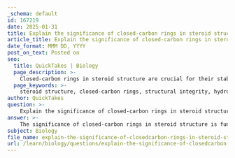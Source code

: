 ```yaml
---
_schema: default
id: 167219
date: 2025-01-31
title: Explain the significance of closed-carbon rings in steroid structure.
article_title: Explain the significance of closed-carbon rings in steroid structure.
date_format: MMM DD, YYYY
post_on_text: Posted on
seo:
  title: QuickTakes | Biology
  page_description: >-
    Closed-carbon rings in steroid structure are crucial for their stability, hydrophobicity, functional diversity, and signaling capabilities, making them essential in biological systems.
  page_keywords: >-
    steroid structure, closed-carbon rings, structural integrity, hydrophobic nature, functional diversity, biological signaling, cholesterol, hormone roles, membrane fluidity, steroid properties
author: QuickTakes
question: >-
    Explain the significance of closed-carbon rings in steroid structure.
answer: >-
    The significance of closed-carbon rings in steroid structure is fundamental to their function and properties. Steroids are characterized by a unique structure consisting of four fused carbon rings, which distinguishes them from other types of lipids. This closed-ring configuration contributes to several important aspects:\n\n1. **Structural Integrity**: The fused ring structure provides a rigid framework that is essential for the stability of the steroid molecule. This rigidity allows steroids to maintain their shape and resist deformation, which is crucial for their role in biological membranes and as signaling molecules.\n\n2. **Hydrophobic Nature**: The nonpolar and hydrophobic characteristics of steroids arise from their carbon-rich structure. This property allows them to easily integrate into lipid membranes, such as those formed by phospholipids, and to interact with other hydrophobic molecules. For example, cholesterol, a common steroid, is a vital component of cell membranes, contributing to membrane fluidity and integrity.\n\n3. **Functional Diversity**: The specific arrangement of the carbon rings and the functional groups (R-groups) attached to them lead to a wide variety of steroid types, each with distinct biological functions. For instance, hormones like cortisol and estradiol are steroids that play critical roles in signaling pathways, regulating various physiological processes.\n\n4. **Biological Signaling**: The structure of steroids allows them to easily pass through cell membranes and bind to intracellular receptors, initiating specific cellular responses. This ability to act as signaling molecules is crucial for many biological functions, including metabolism, immune response, and reproductive processes.\n\nIn summary, the closed-carbon ring structure of steroids is significant because it provides stability, hydrophobicity, functional diversity, and the ability to act as signaling molecules, all of which are essential for their roles in biological systems.
subject: Biology
file_name: explain-the-significance-of-closedcarbon-rings-in-steroid-structure.md
url: /learn/biology/questions/explain-the-significance-of-closedcarbon-rings-in-steroid-structure
---
```


&nbsp;